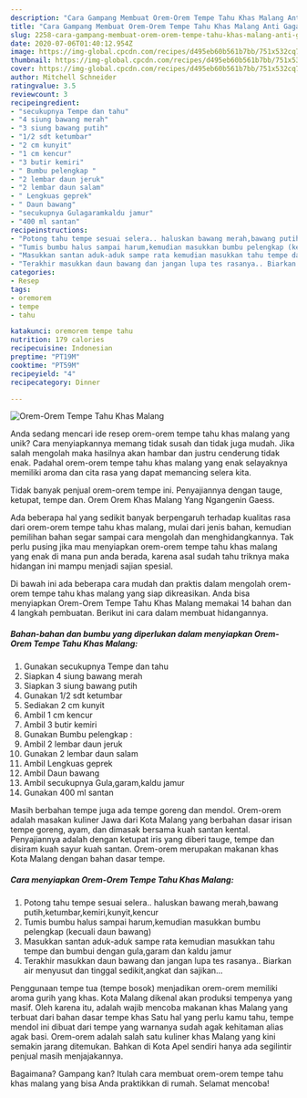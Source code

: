 ```yaml
---
description: "Cara Gampang Membuat Orem-Orem Tempe Tahu Khas Malang Anti Gagal"
title: "Cara Gampang Membuat Orem-Orem Tempe Tahu Khas Malang Anti Gagal"
slug: 2258-cara-gampang-membuat-orem-orem-tempe-tahu-khas-malang-anti-gagal
date: 2020-07-06T01:40:12.954Z
image: https://img-global.cpcdn.com/recipes/d495eb60b561b7bb/751x532cq70/orem-orem-tempe-tahu-khas-malang-foto-resep-utama.jpg
thumbnail: https://img-global.cpcdn.com/recipes/d495eb60b561b7bb/751x532cq70/orem-orem-tempe-tahu-khas-malang-foto-resep-utama.jpg
cover: https://img-global.cpcdn.com/recipes/d495eb60b561b7bb/751x532cq70/orem-orem-tempe-tahu-khas-malang-foto-resep-utama.jpg
author: Mitchell Schneider
ratingvalue: 3.5
reviewcount: 3
recipeingredient:
- "secukupnya Tempe dan tahu"
- "4 siung bawang merah"
- "3 siung bawang putih"
- "1/2 sdt ketumbar"
- "2 cm kunyit"
- "1 cm kencur"
- "3 butir kemiri"
- " Bumbu pelengkap "
- "2 lembar daun jeruk"
- "2 lembar daun salam"
- " Lengkuas geprek"
- " Daun bawang"
- "secukupnya Gulagaramkaldu jamur"
- "400 ml santan"
recipeinstructions:
- "Potong tahu tempe sesuai selera.. haluskan bawang merah,bawang putih,ketumbar,kemiri,kunyit,kencur"
- "Tumis bumbu halus sampai harum,kemudian masukkan bumbu pelengkap (kecuali daun bawang)"
- "Masukkan santan aduk-aduk sampe rata kemudian masukkan tahu tempe dan bumbui dengan gula,garam dan kaldu jamur"
- "Terakhir masukkan daun bawang dan jangan lupa tes rasanya.. Biarkan air menyusut dan tinggal sedikit,angkat dan sajikan..."
categories:
- Resep
tags:
- oremorem
- tempe
- tahu

katakunci: oremorem tempe tahu 
nutrition: 179 calories
recipecuisine: Indonesian
preptime: "PT19M"
cooktime: "PT59M"
recipeyield: "4"
recipecategory: Dinner

---
```



![Orem-Orem Tempe Tahu Khas Malang](https://img-global.cpcdn.com/recipes/d495eb60b561b7bb/751x532cq70/orem-orem-tempe-tahu-khas-malang-foto-resep-utama.jpg)

Anda sedang mencari ide resep orem-orem tempe tahu khas malang yang unik? Cara menyiapkannya memang tidak susah dan tidak juga mudah. Jika salah mengolah maka hasilnya akan hambar dan justru cenderung tidak enak. Padahal orem-orem tempe tahu khas malang yang enak selayaknya memiliki aroma dan cita rasa yang dapat memancing selera kita.

Tidak banyak penjual orem-orem tempe ini. Penyajiannya dengan tauge, ketupat, tempe dan. Orem Orem Khas Malang Yang Ngangenin Gaess.

Ada beberapa hal yang sedikit banyak berpengaruh terhadap kualitas rasa dari orem-orem tempe tahu khas malang, mulai dari jenis bahan, kemudian pemilihan bahan segar sampai cara mengolah dan menghidangkannya. Tak perlu pusing jika mau menyiapkan orem-orem tempe tahu khas malang yang enak di mana pun anda berada, karena asal sudah tahu triknya maka hidangan ini mampu menjadi sajian spesial.


Di bawah ini ada beberapa cara mudah dan praktis dalam mengolah orem-orem tempe tahu khas malang yang siap dikreasikan. Anda bisa menyiapkan Orem-Orem Tempe Tahu Khas Malang memakai 14 bahan dan 4 langkah pembuatan. Berikut ini cara dalam membuat hidangannya.

<!--inarticleads1-->

##### Bahan-bahan dan bumbu yang diperlukan dalam menyiapkan Orem-Orem Tempe Tahu Khas Malang:

1. Gunakan secukupnya Tempe dan tahu
1. Siapkan 4 siung bawang merah
1. Siapkan 3 siung bawang putih
1. Gunakan 1/2 sdt ketumbar
1. Sediakan 2 cm kunyit
1. Ambil 1 cm kencur
1. Ambil 3 butir kemiri
1. Gunakan  Bumbu pelengkap :
1. Ambil 2 lembar daun jeruk
1. Gunakan 2 lembar daun salam
1. Ambil  Lengkuas geprek
1. Ambil  Daun bawang
1. Ambil secukupnya Gula,garam,kaldu jamur
1. Gunakan 400 ml santan


Masih berbahan tempe juga ada tempe goreng dan mendol. Orem-orem adalah masakan kuliner Jawa dari Kota Malang yang berbahan dasar irisan tempe goreng, ayam, dan dimasak bersama kuah santan kental. Penyajiannya adalah dengan ketupat iris yang diberi tauge, tempe dan disiram kuah sayur kuah santan. Orem-orem merupakan makanan khas Kota Malang dengan bahan dasar tempe. 

<!--inarticleads2-->

##### Cara menyiapkan Orem-Orem Tempe Tahu Khas Malang:

1. Potong tahu tempe sesuai selera.. haluskan bawang merah,bawang putih,ketumbar,kemiri,kunyit,kencur
1. Tumis bumbu halus sampai harum,kemudian masukkan bumbu pelengkap (kecuali daun bawang)
1. Masukkan santan aduk-aduk sampe rata kemudian masukkan tahu tempe dan bumbui dengan gula,garam dan kaldu jamur
1. Terakhir masukkan daun bawang dan jangan lupa tes rasanya.. Biarkan air menyusut dan tinggal sedikit,angkat dan sajikan...


Penggunaan tempe tua (tempe bosok) menjadikan orem-orem memiliki aroma gurih yang khas. Kota Malang dikenal akan produksi tempenya yang masif. Oleh karena itu, adalah wajib mencoba makanan khas Malang yang terbuat dari bahan dasar tempe khas Satu hal yang perlu kamu tahu, tempe mendol ini dibuat dari tempe yang warnanya sudah agak kehitaman alias agak basi. Orem-orem adalah salah satu kuliner khas Malang yang kini semakin jarang ditemukan. Bahkan di Kota Apel sendiri hanya ada segilintir penjual masih menjajakannya. 

Bagaimana? Gampang kan? Itulah cara membuat orem-orem tempe tahu khas malang yang bisa Anda praktikkan di rumah. Selamat mencoba!
